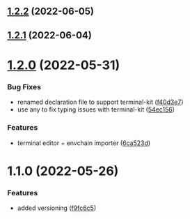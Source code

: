 ## [1.2.2](https://github.com/stefanomasini/wellkept/compare/v1.2.1...v1.2.2) (2022-06-05)



## [1.2.1](https://github.com/stefanomasini/wellkept/compare/v1.2.0...v1.2.1) (2022-06-04)



# [1.2.0](https://github.com/stefanomasini/wellkept/compare/v1.1.0...v1.2.0) (2022-05-31)


### Bug Fixes

* renamed declaration file to support terminal-kit ([f40d3e7](https://github.com/stefanomasini/wellkept/commit/f40d3e75840bd341ee881d81f33fb0377731bf10))
* use any to fix typing issues with terminal-kit ([54ec156](https://github.com/stefanomasini/wellkept/commit/54ec1567773889c710c69f3d93424163f41b28a9))


### Features

* terminal editor + envchain importer ([6ca523d](https://github.com/stefanomasini/wellkept/commit/6ca523d63ef49555f06724aa3c4506cc06da1ae4))



# 1.1.0 (2022-05-26)


### Features

* added versioning ([f9fc6c5](https://github.com/stefanomasini/wellkept/commit/f9fc6c571243c3c4de13fe72d39f73b01113e6b6))



